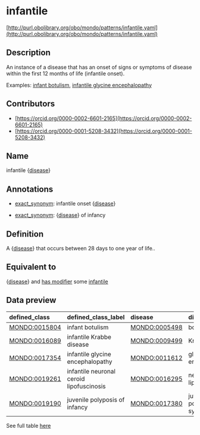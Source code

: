 # infantile 

[http://purl.obolibrary.org/obo/mondo/patterns/infantile.yaml](http://purl.obolibrary.org/obo/mondo/patterns/infantile.yaml)
## Description 

An instance of a disease that has an onset of signs or symptoms of disease within the first 12 months of life (infantile onset).

Examples: [infant botulism](http://purl.obolibrary.org/obo/MONDO_0015804), [infantile glycine encephalopathy](http://purl.obolibrary.org/obo/MONDO_0017354)
## Contributors 
* [https://orcid.org/0000-0002-6601-2165](https://orcid.org/0000-0002-6601-2165) 
* [https://orcid.org/0000-0001-5208-3432](https://orcid.org/0000-0001-5208-3432) 
## Name 

infantile {[disease](http://purl.obolibrary.org/obo/MONDO_0000001)}

## Annotations 

* [exact_synonym](http://www.geneontology.org/formats/oboInOwl#hasExactSynonym): infantile onset {[disease](http://purl.obolibrary.org/obo/MONDO_0000001)}

* [exact_synonym](http://www.geneontology.org/formats/oboInOwl#hasExactSynonym): {[disease](http://purl.obolibrary.org/obo/MONDO_0000001)} of infancy

## Definition 

A {[disease](http://purl.obolibrary.org/obo/MONDO_0000001)} that occurs between 28 days to one year of life..

## Equivalent to 

{[disease](http://purl.obolibrary.org/obo/MONDO_0000001)} and [has modifier](http://purl.obolibrary.org/obo/RO_0002573) some [infantile](http://purl.obolibrary.org/obo/HP_0003593)

## Data preview 
| defined_class                                | defined_class_label                      | disease                                      | disease_label                  |
|:---------------------------------------------|:-----------------------------------------|:---------------------------------------------|:-------------------------------|
| [MONDO:0015804](http://purl.obolibrary.org/obo/MONDO_0015804) | infant botulism                          | [MONDO:0005498](http://purl.obolibrary.org/obo/MONDO_0005498) | botulism                       |
| [MONDO:0016089](http://purl.obolibrary.org/obo/MONDO_0016089) | infantile Krabbe disease                 | [MONDO:0009499](http://purl.obolibrary.org/obo/MONDO_0009499) | Krabbe disease                 |
| [MONDO:0017354](http://purl.obolibrary.org/obo/MONDO_0017354) | infantile glycine encephalopathy         | [MONDO:0011612](http://purl.obolibrary.org/obo/MONDO_0011612) | glycine encephalopathy         |
| [MONDO:0019261](http://purl.obolibrary.org/obo/MONDO_0019261) | infantile neuronal ceroid lipofuscinosis | [MONDO:0016295](http://purl.obolibrary.org/obo/MONDO_0016295) | neuronal ceroid lipofuscinosis |
| [MONDO:0019190](http://purl.obolibrary.org/obo/MONDO_0019190) | juvenile polyposis of infancy            | [MONDO:0017380](http://purl.obolibrary.org/obo/MONDO_0017380) | juvenile polyposis syndrome    |

See full table [here](https://github.com/monarch-initiative/mondo/blob/master/src/patterns/data/matches/infantile.tsv) 
